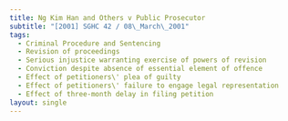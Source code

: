 ```yaml
---
title: Ng Kim Han and Others v Public Prosecutor
subtitle: "[2001] SGHC 42 / 08\_March\_2001"
tags:
  - Criminal Procedure and Sentencing
  - Revision of proceedings
  - Serious injustice warranting exercise of powers of revision
  - Conviction despite absence of essential element of offence
  - Effect of petitioners\' plea of guilty
  - Effect of petitioners\' failure to engage legal representation
  - Effect of three-month delay in filing petition
layout: single
---
```


